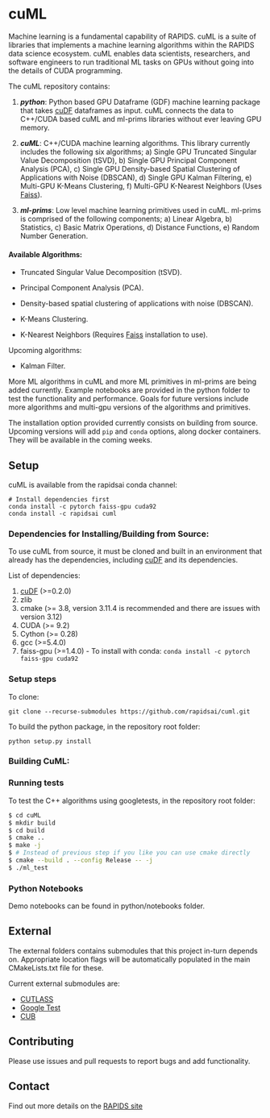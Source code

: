 # cuML

Machine learning is a fundamental capability of RAPIDS. cuML is a suite of libraries that implements a machine learning algorithms within the RAPIDS data science ecosystem. cuML enables data scientists, researchers, and software engineers to run traditional ML tasks on GPUs without going into the details of CUDA programming.

The cuML repository contains:

1. ***python***: Python based GPU Dataframe (GDF) machine learning package that takes [cuDF](https://github.com/rapidsai/cudf) dataframes as input. cuML connects the data to C++/CUDA based cuML and ml-prims libraries without ever leaving GPU memory.

2. ***cuML***: C++/CUDA machine learning algorithms. This library currently includes the following six algorithms;
   a) Single GPU Truncated Singular Value Decomposition (tSVD),
   b) Single GPU Principal Component Analysis (PCA),
   c) Single GPU Density-based Spatial Clustering of Applications with Noise (DBSCAN),
   d) Single GPU Kalman Filtering,
   e) Multi-GPU K-Means Clustering,
   f) Multi-GPU K-Nearest Neighbors (Uses [Faiss](https://github.com/facebookresearch/faiss)).

3. ***ml-prims***: Low level machine learning primitives used in cuML. ml-prims is comprised of the following components;
   a) Linear Algebra,
   b) Statistics,
   c) Basic Matrix Operations,
   d) Distance Functions,
   e) Random Number Generation.

#### Available Algorithms:

- Truncated Singular Value Decomposition (tSVD).

- Principal Component Analysis (PCA).

- Density-based spatial clustering of applications with noise (DBSCAN).

- K-Means Clustering.

- K-Nearest Neighbors (Requires [Faiss](https://github.com/facebookresearch/faiss) installation to use).

Upcoming algorithms:

- Kalman Filter.

More ML algorithms in cuML and more ML primitives in ml-prims are being added currently. Example notebooks are provided in the python folder to test the functionality and performance. Goals for future versions include more algorithms and multi-gpu versions of the algorithms and primitives.

The installation option provided currently consists on building from source. Upcoming versions will add `pip` and `conda` options, along docker containers. They will be available in the coming weeks.


## Setup

cuML is available from the rapidsai conda channel:
```
# Install dependencies first
conda install -c pytorch faiss-gpu cuda92
conda install -c rapidsai cuml
```

### Dependencies for Installing/Building from Source:

To use cuML from source, it must be cloned and built in an environment that already has the dependencies, including [cuDF](https://github.com/rapidsai/cudf) and its dependencies.

List of dependencies:

1. [cuDF](https://github.com/rapidsai/cudf) (>=0.2.0)
2. zlib
3. cmake (>= 3.8, version 3.11.4 is recommended and there are issues with version 3.12)
4. CUDA (>= 9.2)
5. Cython (>= 0.28)
6. gcc (>=5.4.0)
7. faiss-gpu (>=1.4.0) - To install with conda: ```conda install -c pytorch faiss-gpu cuda92```

### Setup steps

To clone:

```
git clone --recurse-submodules https://github.com/rapidsai/cuml.git
```

To build the python package, in the repository root folder:

```
python setup.py install
```

### Building CuML:

### Running tests

To test the C++ algorithms using googletests, in the repository root folder:

```bash
$ cd cuML
$ mkdir build
$ cd build
$ cmake ..
$ make -j 
$ # Instead of previous step if you like you can use cmake directly
$ cmake --build . --config Release -- -j
$ ./ml_test
```

### Python Notebooks

Demo notebooks can be found in python/notebooks folder.

## External

The external folders contains submodules that this project in-turn depends on. Appropriate location flags
will be automatically populated in the main CMakeLists.txt file for these.

Current external submodules are:

- [CUTLASS](https://github.com/NVIDIA/cutlass)
- [Google Test](https://github.com/google/googletest)
- [CUB](https://github.com/NVlabs/cub)

## Contributing

Please use issues and pull requests to report bugs and add functionality.

## Contact

Find out more details on the [RAPIDS site](https://rapids.ai/community.html)
